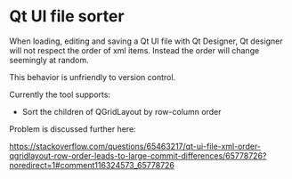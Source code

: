 # Qt UI file sorter

When loading, editing and saving a Qt UI file with Qt Designer, Qt designer will not respect the order of xml items. Instead the order will change seemingly at random.

This behavior is unfriendly to version control. 

Currently the tool supports:
- Sort the children of QGridLayout by row-column order

Problem is discussed further here:

https://stackoverflow.com/questions/65463217/qt-ui-file-xml-order-qgridlayout-row-order-leads-to-large-commit-differences/65778726?noredirect=1#comment116324573_65778726
